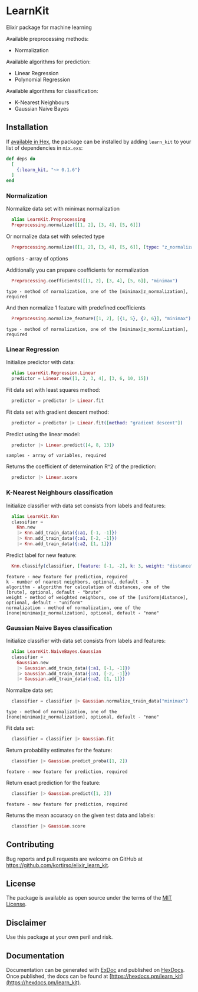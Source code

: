 # LearnKit

Elixir package for machine learning

Available preprocessing methods:

- Normalization

Available algorithms for prediction:

- Linear Regression
- Polynomial Regression

Available algorithms for classification:

- K-Nearest Neighbours
- Gaussian Naive Bayes

## Installation

If [available in Hex](https://hex.pm/docs/publish), the package can be installed
by adding `learn_kit` to your list of dependencies in `mix.exs`:

```elixir
def deps do
  [
    {:learn_kit, "~> 0.1.6"}
  ]
end
```

### Normalization

Normalize data set with minimax normalization

```elixir
  alias LearnKit.Preprocessing
  Preprocessing.normalize([[1, 2], [3, 4], [5, 6]])
```

Or normalize data set with selected type

```elixir
  Preprocessing.normalize([[1, 2], [3, 4], [5, 6]], [type: "z_normalization"])
```
  options - array of options

Additionally you can prepare coefficients for normalization

```elixir
  Preprocessing.coefficients([[1, 2], [3, 4], [5, 6]], "minimax")
```
    type - method of normalization, one of the [minimax|z_normalization], required

And then normalize 1 feature with predefined coefficients

```elixir
  Preprocessing.normalize_feature([1, 2], [{1, 5}, {2, 6}], "minimax")
```
    type - method of normalization, one of the [minimax|z_normalization], required

### Linear Regression

Initialize predictor with data:

```elixir
  alias LearnKit.Regression.Linear
  predictor = Linear.new([1, 2, 3, 4], [3, 6, 10, 15])
```

Fit data set with least squares method:

```elixir
  predictor = predictor |> Linear.fit
```

Fit data set with gradient descent method:

```elixir
  predictor = predictor |> Linear.fit([method: "gradient descent"])
```

Predict using the linear model:

```elixir
  predictor |> Linear.predict([4, 8, 13])
```
    samples - array of variables, required

Returns the coefficient of determination R^2 of the prediction:

```elixir
  predictor |> Linear.score
```

### K-Nearest Neighbours classification

Initialize classifier with data set consists from labels and features:

```elixir
  alias LearnKit.Knn
  classifier =
    Knn.new
    |> Knn.add_train_data({:a1, [-1, -1]})
    |> Knn.add_train_data({:a1, [-2, -1]})
    |> Knn.add_train_data({:a2, [1, 1]})
```

Predict label for new feature:

```elixir
  Knn.classify(classifier, [feature: [-1, -2], k: 3, weight: "distance", normalization: "minimax"])
```
    feature - new feature for prediction, required
    k - number of nearest neighbors, optional, default - 3
    algorithm - algorithm for calculation of distances, one of the [brute], optional, default - "brute"
    weight - method of weighted neighbors, one of the [uniform|distance], optional, default - "uniform"
    normalization - method of normalization, one of the [none|minimax|z_normalization], optional, default - "none"

### Gaussian Naive Bayes classification

Initialize classifier with data set consists from labels and features:

```elixir
  alias LearnKit.NaiveBayes.Gaussian
  classifier =
    Gaussian.new
    |> Gaussian.add_train_data({:a1, [-1, -1]})
    |> Gaussian.add_train_data({:a1, [-2, -1]})
    |> Gaussian.add_train_data({:a2, [1, 1]})
```

Normalize data set:

```elixir
  classifier = classifier |> Gaussian.normalize_train_data("minimax")
```
    type - method of normalization, one of the [none|minimax|z_normalization], optional, default - "none"

Fit data set:

```elixir
  classifier = classifier |> Gaussian.fit
```

Return probability estimates for the feature:

```elixir
  classifier |> Gaussian.predict_proba([1, 2])
```
    feature - new feature for prediction, required

Return exact prediction for the feature:

```elixir
  classifier |> Gaussian.predict([1, 2])
```
    feature - new feature for prediction, required

Returns the mean accuracy on the given test data and labels:

```elixir
  classifier |> Gaussian.score
```

## Contributing

Bug reports and pull requests are welcome on GitHub at https://github.com/kortirso/elixir_learn_kit.

## License

The package is available as open source under the terms of the [MIT License](http://opensource.org/licenses/MIT).

## Disclaimer

Use this package at your own peril and risk.

## Documentation

Documentation can be generated with [ExDoc](https://github.com/elixir-lang/ex_doc)
and published on [HexDocs](https://hexdocs.pm). Once published, the docs can
be found at [https://hexdocs.pm/learn_kit](https://hexdocs.pm/learn_kit).

